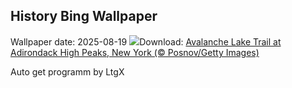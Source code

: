 ## History Bing Wallpaper
Wallpaper date: 2025-08-19
![](https://www.bing.com/th?id=OHR.AvalancheLake_EN-US1814683119_UHD.jpg&w=1000)Download: [Avalanche Lake Trail at Adirondack High Peaks, New York (© Posnov/Getty Images)](https://www.bing.com/th?id=OHR.AvalancheLake_EN-US1814683119_UHD.jpg)

Auto get programm by LtgX
